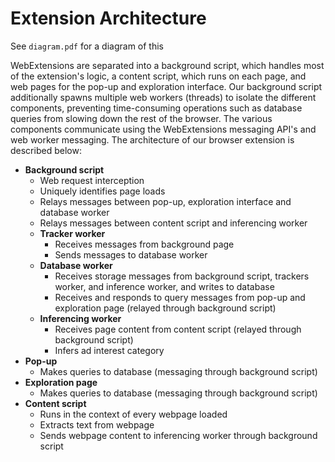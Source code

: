 # Extension Architecture

See `diagram.pdf` for a diagram of this

WebExtensions are separated into a background script, which handles most of the extension's logic, a content script, which runs on each page, and web pages for the pop-up and exploration interface. Our background script additionally spawns multiple web workers (threads) to isolate the different components, preventing time-consuming operations such as database queries from slowing down the rest of the browser. The various components communicate using the WebExtensions messaging API's and web worker messaging. The architecture of our browser extension is described below:

- **Background script**
    - Web request interception
    - Uniquely identifies page loads
    - Relays messages between pop-up, exploration interface and database worker
    - Relays messages between content script and inferencing worker
    - **Tracker worker**
        - Receives messages from background page
        - Sends messages to database worker
    - **Database worker**
        - Receives storage messages from background script, trackers worker, and inference worker, and writes to database
        - Receives and responds to query messages from pop-up and exploration page (relayed through background script)
    - **Inferencing worker**
        - Receives page content from content script (relayed through background script)
        - Infers ad interest category
- **Pop-up**
    - Makes queries to database (messaging through background script)
- **Exploration page**
    - Makes queries to database (messaging through background script)
- **Content script**
    - Runs in the context of every webpage loaded
    - Extracts text from webpage
    - Sends webpage content to inferencing worker through background script
